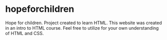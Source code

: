 # hopeforchildren
Hope for children. Project created to learn HTML.
This website was created in an intro to HTML course.
Feel free to utilize for your own understanding of HTML and CSS.
